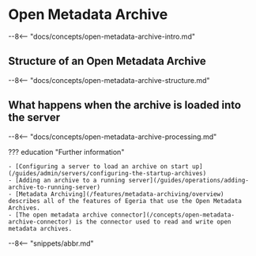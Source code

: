 <!-- SPDX-License-Identifier: CC-BY-4.0 -->
<!-- Copyright Contributors to the Egeria project. -->

# Open Metadata Archive

--8<-- "docs/concepts/open-metadata-archive-intro.md"

## Structure of an Open Metadata Archive

--8<-- "docs/concepts/open-metadata-archive-structure.md"

## What happens when the archive is loaded into the server

--8<-- "docs/concepts/open-metadata-archive-processing.md"

??? education "Further information"

    - [Configuring a server to load an archive on start up](/guides/admin/servers/configuring-the-startup-archives)
    - [Adding an archive to a running server](/guides/operations/adding-archive-to-running-server)
    - [Metadata Archiving](/features/metadata-archiving/overview) describes all of the features of Egeria that use the Open Metadata Archives.
    - [The open metadata archive connector](/concepts/open-metadata-archive-connector) is the connector used to read and write open metadata archives.

--8<-- "snippets/abbr.md"
